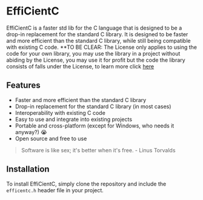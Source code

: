 # EffiCientC
EffiCientC is a faster std lib for the C language that is designed to be a drop-in replacement for the standard C library.
It is designed to be faster and more efficient than the standard C library, while still being compatible with existing C code.
**TO BE CLEAR: The License only applies to using the code for your own library, you may use the library in a project without abiding by the License, 
you may use it for profit but the code the library consists of falls under the License, to learn more click [here](https://raw.githubusercontent.com/Thoq-jar/Thoq-License/main/License)

## Features
- Faster and more efficient than the standard C library
- Drop-in replacement for the standard C library (in most cases)
- Interoperability with existing C code
- Easy to use and integrate into existing projects
- Portable and cross-platform (except for Windows, who needs it anyway?) :sob:
- Open source and free to use

> Software is like sex; it's better when it's free. - Linus Torvalds


## Installation
To install EffiCientC, simply clone the repository and include the `efficentc.h` header file in your project.
